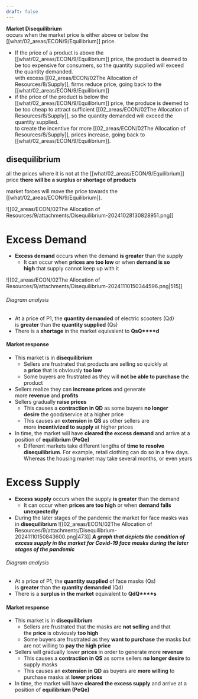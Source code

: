 ```yaml
---
draft: false
---
```

**Market Disequilibrium**  
occurs when the market price is either above or below the [[what/02_areas/ECON/9/Equilibrium]] price.  
- If the price of a product is above the [[what/02_areas/ECON/9/Equilibrium]] price, the product is deemed to be too expensive for consumers, so the quantity supplied will exceed the quantity demanded.  
with excess [[02_areas/ECON/02The Allocation of Resources/8/Supply]], firms reduce price, going back to the [[what/02_areas/ECON/9/Equilibrium]]  
- if the price of the product is below the [[what/02_areas/ECON/9/Equilibrium]] price, the produce is deemed to be too cheap to attract sufficient [[02_areas/ECON/02The Allocation of Resources/8/Supply]], so the quantity demanded will exceed the quantity supplied.  
to create the incentive for more [[02_areas/ECON/02The Allocation of Resources/8/Supply]], prices increase, going back to [[what/02_areas/ECON/9/Equilibrium]].




## disequilibrium
all the prices where it is not at the [[what/02_areas/ECON/9/Equilibrium]] price
**there will be a surplus or shortage of products**

market forces will move the price towards the [[what/02_areas/ECON/9/Equilibrium]].


![[02_areas/ECON/02The Allocation of Resources/9/attachments/Disequilibrium-20241028130828951.png]]




# Excess Demand
- **Excess demand** occurs when the demand **is greater** than the supply
    - It can occur when **prices are too low** or when **demand is so high** that supply cannot keep up with it

![[02_areas/ECON/02The Allocation of Resources/9/attachments/Disequilibrium-20241110150344596.png|515]]
###### Diagram analysis
- At a price of P1, the **quantity demanded** of electric scooters (Qd) is **greater** than the **quantity supplied** (Qs)
- There is a **shortage** in the market equivalent to **Q****s****Q****d**


#### Market response
- This market is in **disequilibrium**
    - Sellers are frustrated that products are selling so quickly at a **price** that is obviously **too low**
    - Some buyers are frustrated as they will **not be able to purchase** the product
- Sellers realize they can **increase prices** and generate more **revenue** and **profits**
- Sellers gradually **raise prices**
    - This causes a **contraction in QD** as some buyers **no longer desire** the good/service at a higher price
    - This causes an **extension in QS** as other sellers are more **incentivized to supply** at higher prices
- In time, the market will have **cleared the excess demand** and arrive at a position of **equilibrium (P****e****Q****e****)**
    - Different markets take different lengths of **time to resolve disequilibrium**. For example, retail clothing can do so in a few days. Whereas the housing market may take several months, or even years

# Excess Supply
- **Excess supply** occurs when the supply **is greater** than the demand
    - It can occur when **prices are too high** or when **demand falls unexpectedly** 
- During the later stages of the pandemic the market for face masks was in **disequilibrium**
![[02_areas/ECON/02The Allocation of Resources/9/attachments/Disequilibrium-20241110150843600.png|473]]
_**A graph that depicts the condition of excess supply in the market for Covid-19 face masks during the later stages of the pandemic**_
###### Diagram analysis
- At a price of P1, the **quantity supplied** of face masks (Qs) is **greater** than the **quantity demanded** (Qd)
- There is a **surplus in the market** equivalent to **Q****d****Q****s**
    

#### Market response
- This market is in **disequilibrium**
    - Sellers are frustrated that the masks are **not selling** and that the **price** is obviously **too high**
    - Some buyers are frustrated as they **want to purchase** the masks but are not willing to **pay the high price**
- Sellers will gradually lower **prices** in order to generate more **revenue**
    - This causes a **contraction in QS** as some sellers **no longer desire** to supply masks
    - This causes an **extension in QD** as buyers are **more willing** to purchase masks at **lower prices**
- In time, the market will have **cleared the excess supply** and arrive at a position of **equilibrium (P****e****Q****e****)**